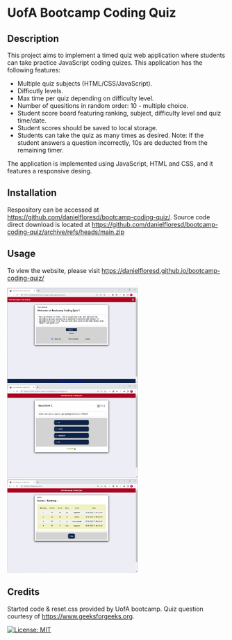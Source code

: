 
# UofA Bootcamp Coding Quiz

## Description

This project aims to implement a timed quiz web application where students can take practice JavaScript coding quizes. This application has the following features:
* Multiple quiz subjects (HTML/CSS/JavaScript).
* Difficutly levels.
* Max time per quiz depending on difficulty level.
* Number of quesitions in random order: 10 - multiple choice.
* Student score board featuring ranking, subject, difficulty level and quiz time/date.
* Student scores should be saved to local storage.
* Students can take the quiz as many times as desired.
Note: If the student answers a question incorrectly, 10s are deducted from the remaining timer.

The application is implemented using JavaScript, HTML and CSS, and it features a responsive desing.

## Installation
Respository can be accessed at https://github.com/danielfloresd/bootcamp-coding-quiz/. Source code direct download is located at https://github.com/danielfloresd/bootcamp-coding-quiz/archive/refs/heads/main.zip

## Usage
To view the website, please visit https://danielfloresd.github.io/bootcamp-coding-quiz/

<img src="./assets/images/website.PNG" width="300" />
<img src="./assets/images/quiz.PNG" width="300" />
<img src="./assets/images/scores.PNG" width="300" />

## Credits

Started code & reset.css provided by UofA bootcamp. Quiz question courtesy of https://www.geeksforgeeks.org.

[![License: MIT](https://img.shields.io/badge/License-MIT-yellow.svg)](https://opensource.org/licenses/MIT)


<!-- 
User Story
AS A coding boot camp student
I WANT to take a timed quiz on JavaScript fundamentals that stores high scores
SO THAT I can gauge my progress compared to my peers

Acceptance Criteria
GIVEN I am taking a code quiz
WHEN I click the start button
THEN a timer starts and I am presented with a question
WHEN I answer a question
THEN I am presented with another question
WHEN I answer a question incorrectly
THEN time is subtracted from the clock
WHEN all questions are answered or the timer reaches 0
THEN the game is over
WHEN the game is over
THEN I can save my initials and score 
-->